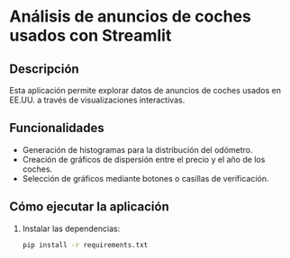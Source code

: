 # Análisis de anuncios de coches usados con Streamlit

## Descripción
Esta aplicación permite explorar datos de anuncios de coches usados en EE.UU. a través de visualizaciones interactivas.

## Funcionalidades
- Generación de histogramas para la distribución del odómetro.
- Creación de gráficos de dispersión entre el precio y el año de los coches.
- Selección de gráficos mediante botones o casillas de verificación.

## Cómo ejecutar la aplicación
1. Instalar las dependencias:  
   ```bash
   pip install -r requirements.txt